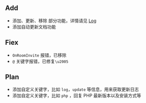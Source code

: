 ## Add

- 添加、更新、移除 部分功能，详情请见 [Log](Log.md)
- 添加自动更新文档功能

## Fiex

- `OnRoomInvite` 报错，已移除
- `@` 关键字报错，已修复`\u2005`

## Plan

- 添加自定义关键字，比如 `log`，`update` 等信息，用来获取更新日志
- 添加自定义关键字，比如 `php` ，回复 PHP 最新版本以及安装方式等